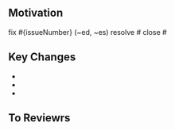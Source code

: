## Motivation

<!-- 해결한 이슈의 카테고리와 해당 이슈넘버를 나열하세요 -->
fix #{issueNumber} (~ed, ~es)
resolve #
close #

<!-- 간단한 설명도 추가해주세요 -->

## Key Changes

<!-- 어떻게 해결했는지 과정을 나열해주세요 -->
-
-
-
## To Reviewrs
<!-- 리뷰어에게 받고 싶은 피드백이나 리뷰시 알아야 할 사항을 말씀하세요 -->
